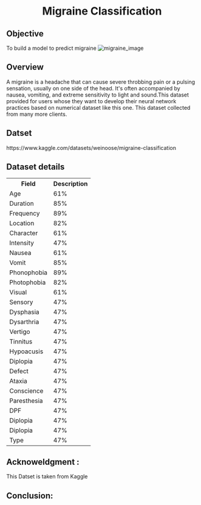 
<html>
  <h1 align='center'>
    Migraine Classification
  </h1>
  
  
  <h2>
    Objective
  </h2>
  <p1>
      To build a model to predict migraine 
  </p1>
  <img src="https://dornsife.usc.edu/assets/img/news/story/3670.jpg" alt="migraine_image">
  
  
   <h2>
    Overview
   </h2>
   <p1>
     A migraine is a headache that can cause severe throbbing pain or a pulsing sensation, usually on one side of the head. It's often accompanied by nausea, vomiting, and extreme sensitivity to light and sound.This dataset provided for users whose they want to develop their neural network practices based on numerical dataset like this one. This dataset collected from many more clients.
   </p1>
  
  <h2>
    Datset 
  </h2>
  <p1>
  https://www.kaggle.com/datasets/weinoose/migraine-classification
  </p1>
  
  

  <h2>
    Dataset details
  </h2>
  <p1>
  <table>
  <tr>
    <th>Field</th>
    <th>Description</th>
    
  </tr>
  
  <tr>
    <td>Age</td>
    <td>61%</td>
    
  </tr>
  <tr>
    <td>Duration</td>
    <td>85%</td>
    
  </tr>
  <tr>
    <td>Frequency</td>
    <td>89%</td>
    
  </tr>
  <tr>
    <td>Location</td>
    <td>82%</td>
    
  </tr>
  <tr>
    <td>Character</td>
    <td>61%</td>
    
  </tr>
  <tr>
    <td>Intensity</td>
    <td>47%</td>
    
  </tr>
    

 
  <tr>
    <td>Nausea</td>
    <td>61%</td>
    
  </tr>
  <tr>
    <td>Vomit</td>
    <td>85%</td>
    
  </tr>
  <tr>
    <td>Phonophobia</td>
    <td>89%</td>
    
  </tr>
  <tr>
    <td>Photophobia</td>
    <td>82%</td>
    
  </tr>
  <tr>
    <td>Visual</td>
    <td>61%</td>
    
  </tr>
  <tr>
    <td>Sensory</td>
    <td>47%</td>
    
  </tr>
    
  <tr>
    <td>Dysphasia</td>
    <td>47%</td>
    
  </tr>
  

  <tr>
    <td>Dysarthria</td>
    <td>47%</td>
    
  </tr>
  
  <tr>
    <td>Vertigo</td>
    <td>47%</td>
    
  </tr>
  <tr>
    <td>Tinnitus</td>
    <td>47%</td>
    
  </tr>
    
  <tr>
    <td>Hypoacusis</td>
    <td>47%</td>
    
  </tr>
 
  <tr>
    <td>Diplopia</td>
    <td>47%</td>
    
  </tr>
  
  <tr>
    <td>Defect</td>
    <td>47%</td>
    
  </tr>
  
  <tr>
    <td>Ataxia</td>
    <td>47%</td>
    
  </tr>
  
  <tr>
    <td>Conscience</td>
    <td>47%</td>
    
  </tr>
  
  <tr>
    <td>Paresthesia</td>
    <td>47%</td>
    
  </tr>
  
  <tr>
    <td>DPF</td>
    <td>47%</td>
    
  </tr>
  
  <tr>
    <td>Diplopia</td>
    <td>47%</td>
    
  </tr>
  
  <tr>
    <td>Diplopia</td>
    <td>47%</td>
    
  </tr>
  
  <tr>
    <td>Type</td>
    <td>47%</td>
    
  </tr>
    
  </table>
  </p1>
  
  <h2>
    Acknoweldgment :
  </h2>
  <p1>
    This Datset is taken from Kaggle
  </p1>
 <h2>   
  Conclusion:
  <h2>


</html>
  
  

